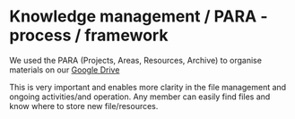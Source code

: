 # Knowledge management / PARA - process / framework

We used the PARA (Projects, Areas, Resources, Archive) to organise materials on our [Google Drive](https://drive.google.com/drive/folders/1e33g7uVrCCA599vdyDSW-8WPv-nB2YNV?usp=drive_link)

This is very important and enables more clarity in the file management and ongoing activities/and operation. Any member can easily find files and know where to store new file/resources. 